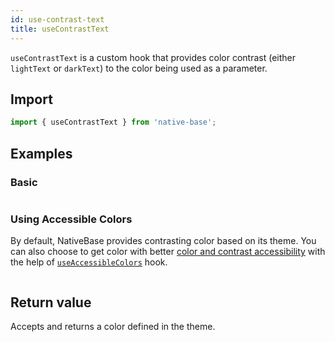 ```yaml
---
id: use-contrast-text
title: useContrastText
---
```


`useContrastText` is a custom hook that provides color contrast (either `lightText` or `darkText`) to the color being used as a parameter.

## Import

```jsx
import { useContrastText } from 'native-base';
```

## Examples

### Basic

```ComponentSnackPlayer path=hooks,useContrastText,Basic.tsx

```

### Using Accessible Colors

By default, NativeBase provides contrasting color based on its theme. You can also choose to get color with better [color and contrast accessibility](https://web.dev/color-and-contrast-accessibility/) with the help of [`useAccessibleColors`](use-accessible-colors) hook.

```ComponentSnackPlayer path=hooks,useAccessibleColors,Basic.tsx

```

## Return value

Accepts and returns a color defined in the theme.
